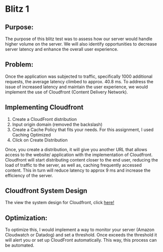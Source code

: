# Blitz 1

## Purpose:
The purpose of this blitz test was to assess how our server would handle higher volume on the server. We will also identify opportunities to decrease server latency and enhance the overall user experience.

## Problem:
Once the application was subjected to traffic, specifically 1000 additional requests, the average latency climbed to approx. 40.8 ms. To address the issue of increased latency and maintain the user experience, we would implement the use of Cloudfront (Content Delivery Network).

## Implementing Cloudfront

1) Create a CloudFront distribution
2) Input origin domain (removed the backslash)
3) Create a Cache Policy that fits your needs. For this assignment, I used Caching Optimized
4) Click on Create Distribution

Once, you create a distribution, it will give you another URL that allows access to the website/ application with the implementation of Cloudfront. Cloudfront will start distributing content closer to the end user, reducing the load of traffic to the server, as well as, caching frequently accessed content. This in turn will reduce latency to approx 9 ms and increase the efficiency of the server.

## Cloudfront System Design
The view the system design for Cloudfront, click [here!](https://github.com/auzhangLABS/Blitz_Test_1/blob/main/cloudfront.diagram.png)

## Optimization:
To optimize this, I would implement a way to monitor your server (Amazon Cloudwatch or Datadog) and set a threshold. Once exceeds the threshold it will alert you or set up CloudFront automatically. This way, this process can be automated.
